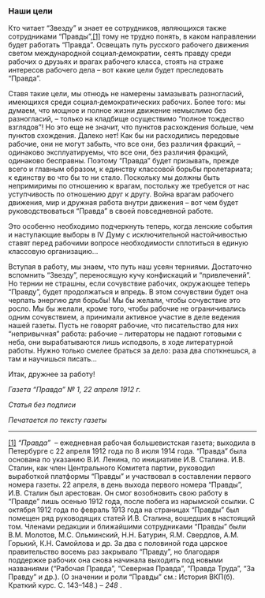 ### Наши цели

Кто читает “Звезду” и знает ее сотрудников, являющихся также сотрудниками “Правды”,[[1]](#_ftn1) тому не трудно понять, в каком направлении будет работать “Правда”. Освещать путь русского рабочего движения светом международной социал‑демократии, сеять правду среди рабочих о друзьях и врагах рабочего класса, стоять на страже интересов рабочего дела – вот какие цели будет преследовать “Правда”.

Ставя такие цели, мы отнюдь не намерены замазывать разногласий, имеющихся среди социал‑демократических рабочих. Более того: мы думаем, что мощное и полное жизни движение немыслимо без разногласий, – только на кладбище осуществимо “полное тождество взглядов”! Но это еще не значит, что пунктов расхождения больше, чем пунктов схождения. Далеко нет! Как бы ни расходились передовые рабочие, они не могут забыть, что все они, без различия фракций, – одинаково эксплуатируемы, что все они, без различия фракций, одинаково бесправны. Поэтому “Правда” будет призывать, прежде всего и главным образом, к единству классовой борьбы пролетариата; к единству во что бы то ни стало. Поскольку мы должны быть непримиримы по отношению к врагам, постольку же требуется от нас уступчивость по отношению друг к другу. Война врагам рабочего движения, мир и дружная работа внутри движения – вот чем будет руководствоваться “Правда” в своей повседневной работе.

Это особенно необходимо подчеркнуть теперь, когда ленские события и наступающие выборы в IV Думу с исключительной настойчивостью ставят перед рабочими вопросе необходимости сплотиться в единую классовую организацию…

Вступая в работу, мы знаем, что путь наш усеян терниями. Достаточно вспомнить “Звезду”, переносящую кучу конфискаций и “привлечений”. Но тернии не страшны, если сочувствие рабочих, окружающее теперь “Правду”, будет продолжаться и впредь. В этом сочувствии будет она черпать энергию для борьбы! Мы бы желали, чтобы сочувствие это росло. Мы бы желали, кроме того, чтобы рабочие не ограничивались одним сочувствием, а принимали активное участие в деле ведения нашей газеты. Пусть не говорят рабочие, что писательство для них “непривычная” работа: рабочие – литераторы не падают готовыми с неба, они вырабатываются лишь исподволь, в ходе литературной работы. Нужно только смелее браться за дело: раза два споткнешься, а там и научишься писать…

Итак, дружнее за работу!

_Газета “Правда” № 1, 22 апреля 1912 г._

_Статья без подписи_

_Печатается по тексту газеты_

  

---

[[1]](#_ftnref1) _“Правда”_  – ежедневная рабочая большевистская газета; выходила в Петербурге с 22 апреля 1912 года по 8 июля 1914 года. “Правда” была основана по указанию В.И. Ленина, по инициативе И.В. Сталина. И.В. Сталин, как член Центрального Комитета партии, руководил выработкой платформы “Правды” и участвовал в составлении первого номера газеты. 22 апреля, в день выхода первого номера “Правды”, И.В. Сталин был арестован. Он смог возобновить свою работу в “Правде” лишь осенью 1912 года, после побега из нарымской ссылки. С октября 1912 года по февраль 1913 года на страницах “Правды” был помещен ряд руководящих статей И.В. Сталина, вошедших в настоящий том. Членами редакции и ближайшими сотрудниками “Правды” были В.М. Молотов, М.С. Ольминский, Н.Н. Батурин, Я.М. Свердлов, А.М. Горький, К.Н. Самойлова и др. За два с половиной года царское правительство восемь раз закрывало “Правду”, но благодаря поддержке рабочих она снова начинала выходить под новыми названиями (“Рабочая Правда”, “Северная Правда”, “Правда Труда”, “За Правду” и др.). (О значении и роли “Правды” см.: История ВКП(б). Краткий курс. С. 143–148.) – _248_ .